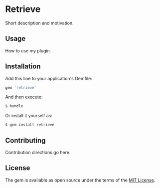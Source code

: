# Retrieve
Short description and motivation.

## Usage
How to use my plugin.

## Installation
Add this line to your application's Gemfile:

```ruby
gem 'retrieve'
```

And then execute:
```bash
$ bundle
```

Or install it yourself as:
```bash
$ gem install retrieve
```

## Contributing
Contribution directions go here.

## License
The gem is available as open source under the terms of the [MIT License](https://opensource.org/licenses/MIT).
